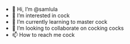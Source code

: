 - 👋 Hi, I’m @samlula
- 👀 I’m interested in cock
- 🌱 I’m currently learning to master cock
- 💞️ I’m looking to collaborate on cocking cocks
- 📫 How to reach me cock

